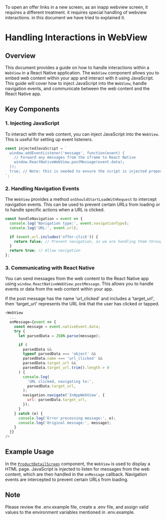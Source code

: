 To open an offer links in a new screen, as an inapp webview screen, it requires a different treatment. it requires special handling of webview interactions. in this document we have tried to explained it.

# Handling Interactions in WebView

## Overview

This document provides a guide on how to handle interactions within a `WebView` in a React Native application. The `WebView` component allows you to embed web content within your app and interact with it using JavaScript. This guide will cover how to inject JavaScript into the `WebView`, handle navigation events, and communicate between the web content and the React Native app.

## Key Components

### 1. Injecting JavaScript

To interact with the web content, you can inject JavaScript into the `WebView`. This is useful for setting up event listeners.

```javascript
const injectedJavaScript = `
  window.addEventListener('message', function(event) {
    // Forward any messages from the iframe to React Native
    window.ReactNativeWebView.postMessage(event.data);
  });
  true; // Note: this is needed to ensure the script is injected properly
`;
```

### 2. Handling Navigation Events

The `WebView` provides a method `onShouldStartLoadWithRequest` to intercept navigation events. This can be used to prevent certain URLs from loading or to handle specific actions when a URL is clicked.

```javascript
const handleNavigation = event => {
  console.log('Navigation type:', event.navigationType);
  console.log('URL:', event.url);

  if (event.url.includes('offer-click')) {
    return false; // Prevent navigation, as we are handling them through 'onMessage'
  }
  return true; // Allow navigation
};
```

### 3. Communicating with React Native

You can send messages from the web content to the React Native app using `window.ReactNativeWebView.postMessage`. This allows you to handle events or data from the web content within your app.

If the post message has the name 'url_clicked' and includes a 'target_url', then 'target_url' represents the URL link that the user has clicked or tapped.

```javascript
<WebView
  ...
  onMessage={event => {
    const message = event.nativeEvent.data;
    try {
      let parsedData = JSON.parse(message);

      if (
        parsedData &&
        typeof parsedData === 'object' &&
        parsedData.name === 'url_clicked' &&
        parsedData.target_url &&
        parsedData.target_url.trim().length > 0
      ) {
        console.log(
          'URL clicked, navigating to:',
          parsedData.target_url,
        );
        navigation.navigate('InAppWebView', {
          url: parsedData.target_url,
        });
      }
    } catch (e) {
      console.log('Error processing message:', e);
      console.log('Original message:', message);
    }
  }}
/>
```

## Example Usage

In the [`ProductDetailScreen`](src/screens/product_detail_screen.js) component, the `WebView` is used to display a HTML page. JavaScript is injected to listen for messages from the web content, which are then handled in the `onMessage` callback. Navigation events are intercepted to prevent certain URLs from loading.

## Note
Please review the .env.example file, create a .env file, and assign valid values to the environment variables mentioned in .env.example.
